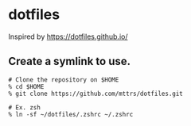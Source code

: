 # dotfiles
Inspired by https://dotfiles.github.io/

## Create a symlink to use.
```shell
# Clone the repository on $HOME
% cd $HOME
% git clone https://github.com/mttrs/dotfiles.git

# Ex. zsh
% ln -sf ~/dotfiles/.zshrc ~/.zshrc
```

